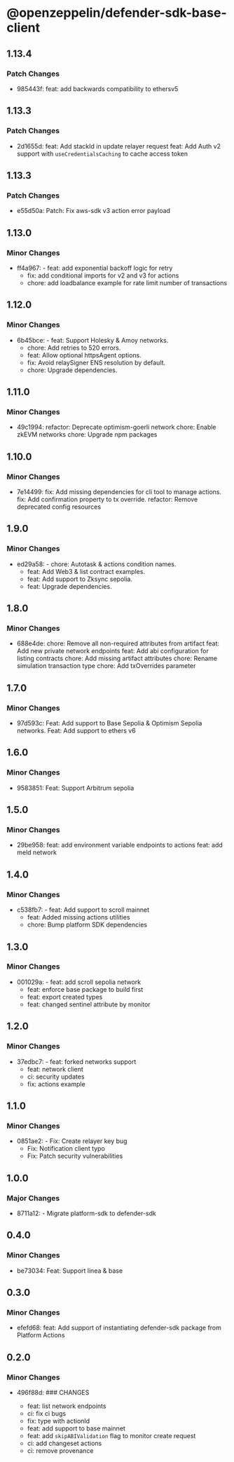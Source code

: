 # @openzeppelin/defender-sdk-base-client

## 1.13.4

### Patch Changes

- 985443f: feat: add backwards compatibility to ethersv5

## 1.13.3

### Patch Changes

- 2d1655d: feat: Add stackId in update relayer request
  feat: Add Auth v2 support with `useCredentialsCaching` to cache access token

## 1.13.3

### Patch Changes

- e55d50a: Patch: Fix aws-sdk v3 action error payload

## 1.13.0

### Minor Changes

- ff4a967: - feat: add exponential backoff logic for retry
  - fix: add conditional imports for v2 and v3 for actions
  - chore: add loadbalance example for rate limit number of transactions

## 1.12.0

### Minor Changes

- 6b45bce: - feat: Support Holesky & Amoy networks.
  - chore: Add retries to 520 errors.
  - feat: Allow optional httpsAgent options.
  - fix: Avoid relaySigner ENS resolution by default.
  - chore: Upgrade dependencies.

## 1.11.0

### Minor Changes

- 49c1994: refactor: Deprecate optimism-goerli network
  chore: Enable zkEVM networks
  chore: Upgrade npm packages

## 1.10.0

### Minor Changes

- 7e14499: fix: Add missing dependencies for cli tool to manage actions.
  fix: Add confirmation property to tx override.
  refactor: Remove deprecated config resources

## 1.9.0

### Minor Changes

- ed29a58: - chore: Autotask & actions condition names.
  - feat: Add Web3 & list contract examples.
  - feat: Add support to Zksync sepolia.
  - feat: Upgrade dependencies.

## 1.8.0

### Minor Changes

- 688e4de: chore: Remove all non-required attributes from artifact
  feat: Add new private network endpoints
  feat: Add abi configuration for listing contracts
  chore: Add missing artifact attributes
  chore: Rename simulation transaction type
  chore: Add txOverrides parameter

## 1.7.0

### Minor Changes

- 97d593c: Feat: Add support to Base Sepolia & Optimism Sepolia networks.
  Feat: Add support to ethers v6

## 1.6.0

### Minor Changes

- 9583851: Feat: Support Arbitrum sepolia

## 1.5.0

### Minor Changes

- 29be958: feat: add environment variable endpoints to actions
  feat: add meld network

## 1.4.0

### Minor Changes

- c538fb7: - feat: Add support to scroll mainnet
  - feat: Added missing actions utilities
  - chore: Bump platform SDK dependencies

## 1.3.0

### Minor Changes

- 001029a: - feat: add scroll sepolia network
  - feat: enforce base package to build first
  - feat: export created types
  - feat: changed sentinel attribute by monitor

## 1.2.0

### Minor Changes

- 37edbc7: - feat: forked networks support
  - feat: network client
  - ci: security updates
  - fix: actions example

## 1.1.0

### Minor Changes

- 0851ae2: - Fix: Create relayer key bug
  - Fix: Notification client typo
  - Fix: Patch security vulnerabilities

## 1.0.0

### Major Changes

- 8711a12: - Migrate platform-sdk to defender-sdk

## 0.4.0

### Minor Changes

- be73034: Feat: Support linea & base

## 0.3.0

### Minor Changes

- efefd68: feat: Add support of instantiating defender-sdk package from Platform Actions

## 0.2.0

### Minor Changes

- 496f88d: ### CHANGES

  - feat: list network endpoints
  - ci: fix ci bugs
  - fix: type with actionId
  - feat: add support to base mainnet
  - feat: add `skipABIValidation` flag to monitor create request
  - ci: add changeset actions
  - ci: remove provenance
